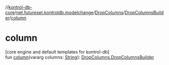 //[kontrol-db-core](../../../../index.md)/[net.futureset.kontroldb.modelchange](../../index.md)/[DropColumns](../index.md)/[DropColumnsBuilder](index.md)/[column](column.md)

# column

[core engine and default templates for kontrol-db]\
fun [column](column.md)(vararg columns: [String](https://kotlinlang.org/api/latest/jvm/stdlib/kotlin/-string/index.html)): [DropColumns.DropColumnsBuilder](index.md)

